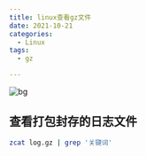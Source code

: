 ```yaml
---
title: linux查看gz文件
date: 2021-10-21
categories:
  - Linux
tags:
  - gz

---
```


![bg](https://cdn.jsdelivr.net/gh/qbmzc/images/2021/202110221507252.png)

<!-- more -->

## 查看打包封存的日志文件

```bash
zcat log.gz | grep '关键词'
```
